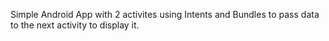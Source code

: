 Simple Android App with 2 activites using Intents and Bundles to pass data to the next activity to display it.
